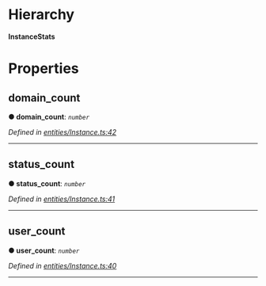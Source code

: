 

# Hierarchy

**InstanceStats**

# Properties

<a id="domain_count"></a>

##  domain_count

**● domain_count**: *`number`*

*Defined in [entities/Instance.ts:42](https://github.com/aendrew/core/blob/a43c578/src/entities/Instance.ts#L42)*

___
<a id="status_count"></a>

##  status_count

**● status_count**: *`number`*

*Defined in [entities/Instance.ts:41](https://github.com/aendrew/core/blob/a43c578/src/entities/Instance.ts#L41)*

___
<a id="user_count"></a>

##  user_count

**● user_count**: *`number`*

*Defined in [entities/Instance.ts:40](https://github.com/aendrew/core/blob/a43c578/src/entities/Instance.ts#L40)*

___

